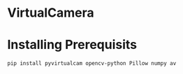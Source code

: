 # VirtualCamera


# Installing Prerequisits

```
pip install pyvirtualcam opencv-python Pillow numpy av
```

